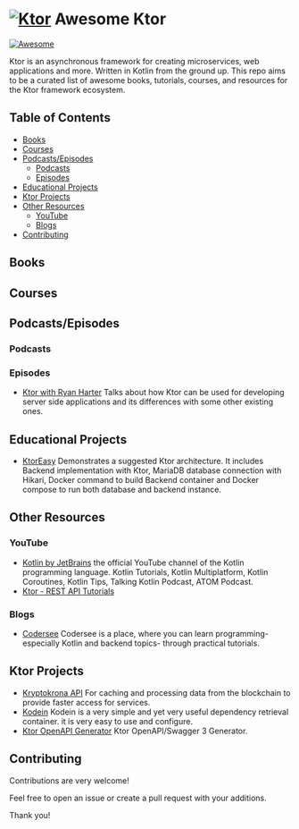 # [![Ktor](https://avatars.githubusercontent.com/u/28214161?s=40&v=4.svg)](https://github.com/ktorio/ktor) Awesome Ktor

[![Awesome](https://awesome.re/badge.svg)](https://awesome.re)

Ktor is an asynchronous framework for creating microservices, web applications and more. Written in Kotlin from the ground up. This repo aims to be a curated list of awesome books, tutorials, courses, and resources for the Ktor framework ecosystem.

## Table of Contents

- [Books](#books)
- [Courses](#courses)
- [Podcasts/Episodes](#)
  - [Podcasts](#podcasts)
  - [Episodes](#episodes)
- [Educational Projects](#educational-projects)
- [Ktor Projects](#ktor-projects)
- [Other Resources](#resources)
  - [YouTube](#youtube)
  - [Blogs](#blogs)
- [Contributing](#contributing)

## Books

## Courses

## Podcasts/Episodes

### Podcasts

### Episodes

- [Ktor with Ryan Harter](https://talkingkotlin.com/ktor-with-ryan-harter/) Talks about how Ktor can be used for developing server side applications and its differences with some other existing ones.

## Educational Projects

- [KtorEasy](https://github.com/mathias21/KtorEasy) Demonstrates a suggested Ktor architecture. It includes Backend implementation with Ktor, MariaDB database connection with Hikari, Docker command to build Backend container and Docker compose to run both database and backend instance.



## Other Resources

### YouTube

- [Kotlin by JetBrains](https://www.youtube.com/@Kotlin/videos) the official YouTube channel of the Kotlin programming language. Kotlin Tutorials, Kotlin Multiplatform, Kotlin Coroutines, Kotlin Tips, Talking Kotlin Podcast, ATOM Podcast.
- [Ktor - REST API Tutorials](https://www.youtube.com/playlist?list=PLFmuMD2V4CkyR0Pa42Cqu5mIhH17uG8nN)

### Blogs

- [Codersee](https://codersee.com) Codersee is a place, where you can learn programming- especially Kotlin and backend topics- through practical tutorials.


## Ktor Projects

- [Kryptokrona API](https://github.com/kryptokrona/kryptokrona-api) For caching and processing data from the blockchain to provide faster access for services.
- [Kodein](https://github.com/kosi-libs/Kodein) Kodein is a very simple and yet very useful dependency retrieval container. it is very easy to use and configure.
- [Ktor OpenAPI Generator](https://github.com/papsign/Ktor-OpenAPI-Generator) Ktor OpenAPI/Swagger 3 Generator.


## Contributing

Contributions are very welcome!

Feel free to open an issue or create a pull request with your additions.

Thank you!
